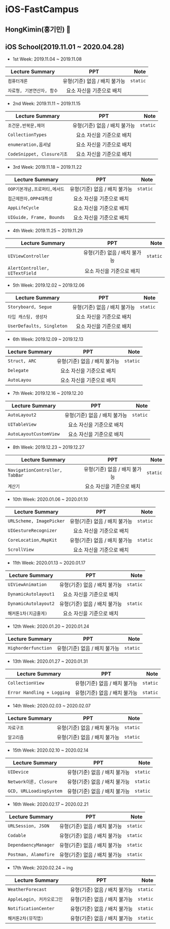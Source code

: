 # iOS-FastCampus
## HongKimin(홍기민) 
## iOS School(2019.11.01 ~ 2020.04.28)

- 1st Week: 2019.11.04 ~ 2019.11.08

| Lecture Summary | PPT | Note |
|---|:---:|---:|
| `컴퓨터개론` | 유형(기준) 없음 / 배치 불가능 | `static` |
| `자료형, 기본연산자, 함수` | 요소 자신을 기준으로 배치 |  |

- 2nd Week: 2019.11.11 ~ 2019.11.15

| Lecture Summary | PPT | Note |
|---|:---:|---:|
| `조건문,반복문,제어` | 유형(기준) 없음 / 배치 불가능 | `static` |
| `CollectionTypes` | 요소 자신을 기준으로 배치 |  |
| `enumeration,옵셔널` | 요소 자신을 기준으로 배치 |  |
| `CodeSnippet, Closure기초` | 요소 자신을 기준으로 배치 |  |

- 3rd Week: 2019.11.18 ~ 2019.11.22

| Lecture Summary | PPT | Note |
|---|:---:|---:|
| `OOP기본개념,프로퍼티,메서드` | 유형(기준) 없음 / 배치 불가능 | `static` |
| `접근제한자,OPP4대특성` | 요소 자신을 기준으로 배치 |  |
| `AppLifeCycle` | 요소 자신을 기준으로 배치 |  |
| `UIGuide, Frame, Bounds` | 요소 자신을 기준으로 배치 |  |

- 4th Week: 2019.11.25 ~ 2019.11.29

| Lecture Summary | PPT | Note |
|---|:---:|---:|
| `UIViewController` | 유형(기준) 없음 / 배치 불가능 | `static` |
| `AlertController, UITextField` | 요소 자신을 기준으로 배치 |  |

- 5th Week: 2019.12.02 ~ 2019.12.06

| Lecture Summary | PPT | Note |
|---|:---:|---:|
| `Storyboard, Segue` | 유형(기준) 없음 / 배치 불가능 | `static` |
| `타입 캐스팅, 생성자` | 요소 자신을 기준으로 배치 |  |
| `UserDefaults, Singleton` | 요소 자신을 기준으로 배치 |  |

- 6th Week: 2019.12.09 ~ 2019.12.13

| Lecture Summary | PPT | Note |
|---|:---:|---:|
| `Struct, ARC` | 유형(기준) 없음 / 배치 불가능 | `static` |
| `Delegate` | 요소 자신을 기준으로 배치 |  |
| `AutoLayou` | 요소 자신을 기준으로 배치 |  |

- 7th Week: 2019.12.16 ~ 2019.12.20

| Lecture Summary | PPT | Note |
|---|:---:|---:|
| `AutoLayout2` | 유형(기준) 없음 / 배치 불가능 | `static` |
| `UITableView` | 요소 자신을 기준으로 배치 |  |
| `AutoLayoutCustomView` | 요소 자신을 기준으로 배치 |  |

- 8th Week: 2019.12.23 ~ 2019.12.27

| Lecture Summary | PPT | Note |
|---|:---:|---:|
| `NavigationController, TabBar` | 유형(기준) 없음 / 배치 불가능 | `static` |
| `계산기` | 요소 자신을 기준으로 배치 |  |

- 10th Week: 2020.01.06 ~ 2020.01.10

| Lecture Summary | PPT | Note |
|---|:---:|---:|
| `URLScheme, ImagePicker` | 유형(기준) 없음 / 배치 불가능 | `static` |
| `UIGestureRecognizer` | 요소 자신을 기준으로 배치 |  |
| `CoreLocation,MapKit` | 유형(기준) 없음 / 배치 불가능 | `static` |
| `ScrollView` | 요소 자신을 기준으로 배치 |  |

- 11th Week: 2020.01.13 ~ 2020.01.17

| Lecture Summary | PPT | Note |
|---|:---:|---:|
| `UIViewAnimation` | 유형(기준) 없음 / 배치 불가능 | `static` |
| `DynamicAutolayout1` | 요소 자신을 기준으로 배치 |  |
| `DynamicAutolayout2` | 유형(기준) 없음 / 배치 불가능 | `static` |
| `해커톤1차(지금줄게)` | 요소 자신을 기준으로 배치 |  |

- 12th Week: 2020.01.20 ~ 2020.01.24

| Lecture Summary | PPT | Note |
|---|:---:|---:|
| `Highorderfunction` | 유형(기준) 없음 / 배치 불가능 | `static` |


- 13th Week: 2020.01.27 ~ 2020.01.31

| Lecture Summary | PPT | Note |
|---|:---:|---:|
| `CollectionView` | 유형(기준) 없음 / 배치 불가능 | `static` |
| `Error Handling + Logging` | 유형(기준) 없음 / 배치 불가능 | `static` |

- 14th Week: 2020.02.03 ~ 2020.02.07

| Lecture Summary | PPT | Note |
|---|:---:|---:|
| `자료구조` | 유형(기준) 없음 / 배치 불가능 | `static` |
| `알고리즘` | 유형(기준) 없음 / 배치 불가능 | `static` |

- 15th Week: 2020.02.10 ~ 2020.02.14

| Lecture Summary | PPT | Note |
|---|:---:|---:|
| `UIDevice` | 유형(기준) 없음 / 배치 불가능 | `static` |
| `Network이론, Closure` | 유형(기준) 없음 / 배치 불가능 | `static` |
| `GCD, URLLoadingSystem` | 유형(기준) 없음 / 배치 불가능 | `static` |

- 16th Week: 2020.02.17 ~ 2020.02.21

| Lecture Summary | PPT | Note |
|---|:---:|---:|
| `URLSession, JSON ` | 유형(기준) 없음 / 배치 불가능 | `static` |
| `Codable` | 유형(기준) 없음 / 배치 불가능 | `static` |
| `DependaencyManager` | 유형(기준) 없음 / 배치 불가능 | `static` |
| `Postman, Alamofire` | 유형(기준) 없음 / 배치 불가능 | `static` |

- 17th Week: 2020.02.24 ~ ing

| Lecture Summary | PPT | Note |
|---|:---:|---:|
| `WeatherForecast` | 유형(기준) 없음 / 배치 불가능 | `static` |
| `AppleLogin, 커카오로그인 ` | 유형(기준) 없음 / 배치 불가능 | `static` |
| `NotificationCenter` | 유형(기준) 없음 / 배치 불가능 | `static` |
| `해커톤2차(뮤직앱)` | 유형(기준) 없음 / 배치 불가능 | `static` |

